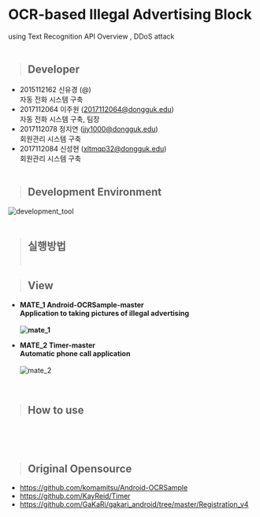 # OCR-based Illegal Advertising Block <br/> 
  using Text Recognition API Overview ,
  DDoS attack<br/>
<br/>

> ## Developer
 * 2015112162 신유경 (@) <br/> 
자동 전화 시스템 구축 <br/>
 * 2017112064 이주원 (2017112064@dongguk.edu) <br/>
자동 전화 시스템 구축, 팀장 <br/>
 * 2017112078 정지연 (jjy1000@dongguk.edu) <br/>
회원관리 시스템 구축 <br/>
 * 2017112084 신성현 (xltmqp32@dongguk.edu) <br/>
회원관리 시스템 구축<br/><br/>
 
> ## Development Environment
![development_tool](https://user-images.githubusercontent.com/48276522/59709368-8e555f80-9241-11e9-96dc-0c402549ae91.PNG)
<br/><br/>

> ## 실행방법 <br/><br/>
   

> ## View

* <b>MATE_1 Android-OCRSample-master<br/>Application to taking pictures of illegal advertising<br/><br/>
![mate_1](https://user-images.githubusercontent.com/48276522/59553640-6dd39e00-8fd2-11e9-807d-57a38ba0adc5.PNG)<br/>

* MATE_2 Timer-master<br/>Automatic phone call application<br/><br/></b>
![mate_2](https://user-images.githubusercontent.com/48276522/59553642-6f9d6180-8fd2-11e9-8ccd-455699fd9917.PNG)<br/>
<br/>

> ## How to use
<pre>

</pre>

<br/>

> ## Original Opensource

* https://github.com/komamitsu/Android-OCRSample<br/>
* https://github.com/KayReid/Timer<br/>
* https://github.com/GaKaRi/gakari_android/tree/master/Registration_v4

<br/>
